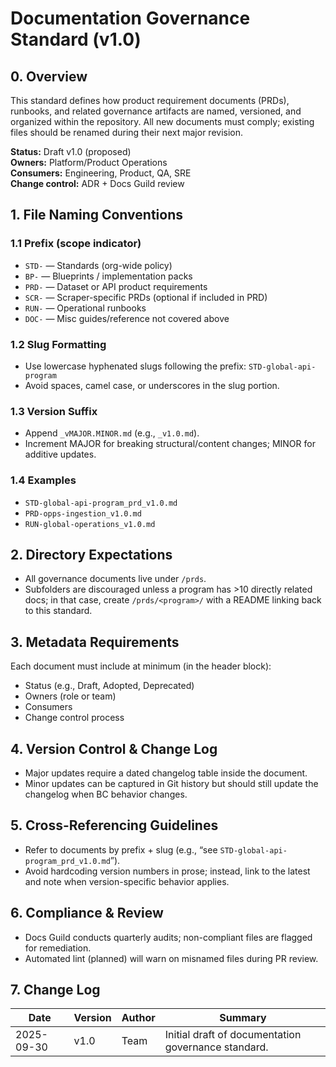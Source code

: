 # Documentation Governance Standard (v1.0)

## 0. Overview
This standard defines how product requirement documents (PRDs), runbooks, and related governance artifacts are named, versioned, and organized within the repository. All new documents must comply; existing files should be renamed during their next major revision.

**Status:** Draft v1.0 (proposed)  
**Owners:** Platform/Product Operations  
**Consumers:** Engineering, Product, QA, SRE  
**Change control:** ADR + Docs Guild review  

## 1. File Naming Conventions
### 1.1 Prefix (scope indicator)
- `STD-` — Standards (org-wide policy)
- `BP-` — Blueprints / implementation packs
- `PRD-` — Dataset or API product requirements
- `SCR-` — Scraper-specific PRDs (optional if included in PRD)
- `RUN-` — Operational runbooks
- `DOC-` — Misc guides/reference not covered above

### 1.2 Slug Formatting
- Use lowercase hyphenated slugs following the prefix: `STD-global-api-program`
- Avoid spaces, camel case, or underscores in the slug portion.

### 1.3 Version Suffix
- Append `_vMAJOR.MINOR.md` (e.g., `_v1.0.md`).
- Increment MAJOR for breaking structural/content changes; MINOR for additive updates.

### 1.4 Examples
- `STD-global-api-program_prd_v1.0.md`
- `PRD-opps-ingestion_v1.0.md`
- `RUN-global-operations_v1.0.md`

## 2. Directory Expectations
- All governance documents live under `/prds`.
- Subfolders are discouraged unless a program has >10 directly related docs; in that case, create `/prds/<program>/` with a README linking back to this standard.

## 3. Metadata Requirements
Each document must include at minimum (in the header block):
- Status (e.g., Draft, Adopted, Deprecated)
- Owners (role or team)
- Consumers
- Change control process

## 4. Version Control & Change Log
- Major updates require a dated changelog table inside the document.
- Minor updates can be captured in Git history but should still update the changelog when BC behavior changes.

## 5. Cross-Referencing Guidelines
- Refer to documents by prefix + slug (e.g., “see `STD-global-api-program_prd_v1.0.md`”).
- Avoid hardcoding version numbers in prose; instead, link to the latest and note when version-specific behavior applies.

## 6. Compliance & Review
- Docs Guild conducts quarterly audits; non-compliant files are flagged for remediation.
- Automated lint (planned) will warn on misnamed files during PR review.

## 7. Change Log
| Date       | Version | Author | Summary |
|------------|---------|--------|---------|
| 2025-09-30 | v1.0    | Team   | Initial draft of documentation governance standard. |

